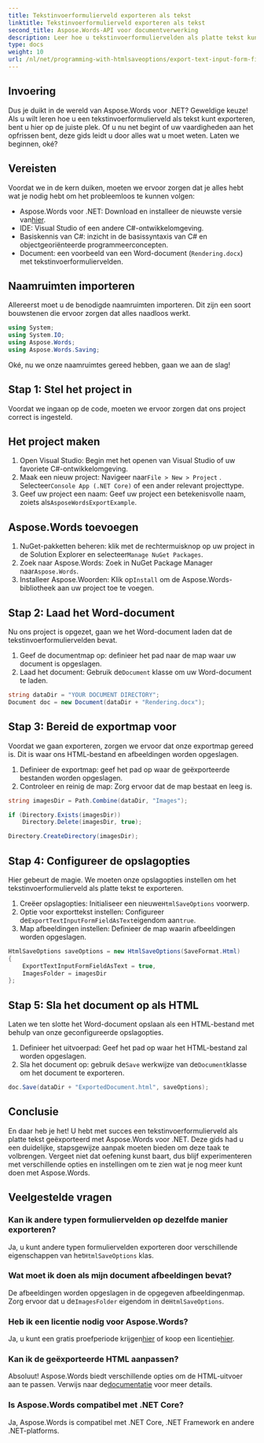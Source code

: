 ```yaml
---
title: Tekstinvoerformulierveld exporteren als tekst
linktitle: Tekstinvoerformulierveld exporteren als tekst
second_title: Aspose.Words-API voor documentverwerking
description: Leer hoe u tekstinvoerformuliervelden als platte tekst kunt exporteren met Aspose.Words voor .NET met deze uitgebreide, stapsgewijze handleiding.
type: docs
weight: 10
url: /nl/net/programming-with-htmlsaveoptions/export-text-input-form-field-as-text/
---
```

## Invoering

Dus je duikt in de wereld van Aspose.Words voor .NET? Geweldige keuze! Als u wilt leren hoe u een tekstinvoerformulierveld als tekst kunt exporteren, bent u hier op de juiste plek. Of u nu net begint of uw vaardigheden aan het opfrissen bent, deze gids leidt u door alles wat u moet weten. Laten we beginnen, oké?

## Vereisten

Voordat we in de kern duiken, moeten we ervoor zorgen dat je alles hebt wat je nodig hebt om het probleemloos te kunnen volgen:

-  Aspose.Words voor .NET: Download en installeer de nieuwste versie van[hier](https://releases.aspose.com/words/net/).
- IDE: Visual Studio of een andere C#-ontwikkelomgeving.
- Basiskennis van C#: inzicht in de basissyntaxis van C# en objectgeoriënteerde programmeerconcepten.
- Document: een voorbeeld van een Word-document (`Rendering.docx`) met tekstinvoerformuliervelden.

## Naamruimten importeren

Allereerst moet u de benodigde naamruimten importeren. Dit zijn een soort bouwstenen die ervoor zorgen dat alles naadloos werkt.

```csharp
using System;
using System.IO;
using Aspose.Words;
using Aspose.Words.Saving;
```

Oké, nu we onze naamruimtes gereed hebben, gaan we aan de slag!

## Stap 1: Stel het project in

Voordat we ingaan op de code, moeten we ervoor zorgen dat ons project correct is ingesteld.

## Het project maken

1. Open Visual Studio: Begin met het openen van Visual Studio of uw favoriete C#-ontwikkelomgeving.
2.  Maak een nieuw project: Navigeer naar`File > New > Project` . Selecteer`Console App (.NET Core)` of een ander relevant projecttype.
3.  Geef uw project een naam: Geef uw project een betekenisvolle naam, zoiets als`AsposeWordsExportExample`.

## Aspose.Words toevoegen

1.  NuGet-pakketten beheren: klik met de rechtermuisknop op uw project in de Solution Explorer en selecteer`Manage NuGet Packages`.
2.  Zoek naar Aspose.Words: Zoek in NuGet Package Manager naar`Aspose.Words`.
3.  Installeer Aspose.Woorden: Klik op`Install` om de Aspose.Words-bibliotheek aan uw project toe te voegen.

## Stap 2: Laad het Word-document

Nu ons project is opgezet, gaan we het Word-document laden dat de tekstinvoerformuliervelden bevat.

1. Geef de documentmap op: definieer het pad naar de map waar uw document is opgeslagen.
2.  Laad het document: Gebruik de`Document` klasse om uw Word-document te laden.

```csharp
string dataDir = "YOUR DOCUMENT DIRECTORY";
Document doc = new Document(dataDir + "Rendering.docx");
```

## Stap 3: Bereid de exportmap voor

Voordat we gaan exporteren, zorgen we ervoor dat onze exportmap gereed is. Dit is waar ons HTML-bestand en afbeeldingen worden opgeslagen.

1. Definieer de exportmap: geef het pad op waar de geëxporteerde bestanden worden opgeslagen.
2. Controleer en reinig de map: Zorg ervoor dat de map bestaat en leeg is.

```csharp
string imagesDir = Path.Combine(dataDir, "Images");

if (Directory.Exists(imagesDir))
    Directory.Delete(imagesDir, true);

Directory.CreateDirectory(imagesDir);
```

## Stap 4: Configureer de opslagopties

Hier gebeurt de magie. We moeten onze opslagopties instellen om het tekstinvoerformulierveld als platte tekst te exporteren.

1.  Creëer opslagopties: Initialiseer een nieuwe`HtmlSaveOptions` voorwerp.
2.  Optie voor exporttekst instellen: Configureer de`ExportTextInputFormFieldAsText`eigendom aan`true`.
3. Map afbeeldingen instellen: Definieer de map waarin afbeeldingen worden opgeslagen.

```csharp
HtmlSaveOptions saveOptions = new HtmlSaveOptions(SaveFormat.Html)
{
    ExportTextInputFormFieldAsText = true,
    ImagesFolder = imagesDir
};
```

## Stap 5: Sla het document op als HTML

Laten we ten slotte het Word-document opslaan als een HTML-bestand met behulp van onze geconfigureerde opslagopties.

1. Definieer het uitvoerpad: Geef het pad op waar het HTML-bestand zal worden opgeslagen.
2.  Sla het document op: gebruik de`Save` werkwijze van de`Document`klasse om het document te exporteren.

```csharp
doc.Save(dataDir + "ExportedDocument.html", saveOptions);
```

## Conclusie

En daar heb je het! U hebt met succes een tekstinvoerformulierveld als platte tekst geëxporteerd met Aspose.Words voor .NET. Deze gids had u een duidelijke, stapsgewijze aanpak moeten bieden om deze taak te volbrengen. Vergeet niet dat oefening kunst baart, dus blijf experimenteren met verschillende opties en instellingen om te zien wat je nog meer kunt doen met Aspose.Words.

## Veelgestelde vragen

### Kan ik andere typen formuliervelden op dezelfde manier exporteren?

 Ja, u kunt andere typen formuliervelden exporteren door verschillende eigenschappen van het`HtmlSaveOptions` klas.

### Wat moet ik doen als mijn document afbeeldingen bevat?

 De afbeeldingen worden opgeslagen in de opgegeven afbeeldingenmap. Zorg ervoor dat u de`ImagesFolder` eigendom in de`HtmlSaveOptions`.

### Heb ik een licentie nodig voor Aspose.Words?

 Ja, u kunt een gratis proefperiode krijgen[hier](https://releases.aspose.com/) of koop een licentie[hier](https://purchase.aspose.com/buy).

### Kan ik de geëxporteerde HTML aanpassen?

 Absoluut! Aspose.Words biedt verschillende opties om de HTML-uitvoer aan te passen. Verwijs naar de[documentatie](https://reference.aspose.com/words/net/) voor meer details.

### Is Aspose.Words compatibel met .NET Core?

Ja, Aspose.Words is compatibel met .NET Core, .NET Framework en andere .NET-platforms.
